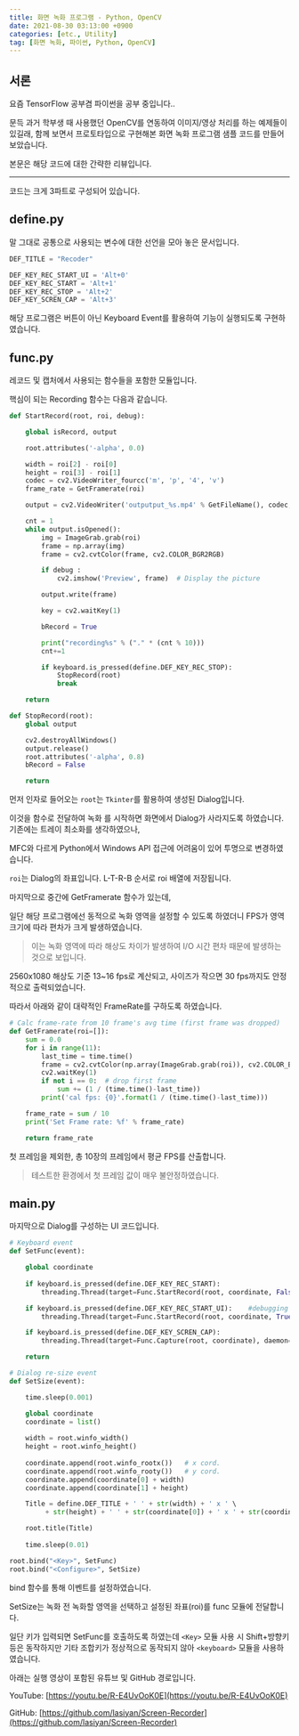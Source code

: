 ```yaml
---
title: 화면 녹화 프로그램 - Python, OpenCV
date: 2021-08-30 03:13:00 +0900
categories: [etc., Utility]
tag: [화면 녹화, 파이썬, Python, OpenCV]
---
```


## 서론

요즘 TensorFlow 공부겸 파이썬을 공부 중입니다..

문득 과거 학부생 때 사용했던 OpenCV를 연동하여 이미지/영상 처리를 하는 예제들이 있길래, 함께 보면서 프로토타입으로 구현해본 화면 녹화 프로그램 샘플 코드를 만들어 보았습니다.

본문은 해당 코드에 대한 간략한 리뷰입니다. 

---

코드는 크게 3파트로 구성되어 있습니다.

## define.py

말 그대로 공통으로 사용되는 변수에 대한 선언을 모아 놓은 문서입니다.

```python
DEF_TITLE = "Recoder"

DEF_KEY_REC_START_UI = 'Alt+0'
DEF_KEY_REC_START = 'Alt+1'
DEF_KEY_REC_STOP = 'Alt+2'
DEF_KEY_SCREN_CAP = 'Alt+3'
```

해당 프로그램은 버튼이 아닌 Keyboard Event를 활용하여 기능이 실행되도록 구현하였습니다.


## func.py

레코드 및 캡처에서 사용되는 함수들을 포함한 모듈입니다.

핵심이 되는 Recording 함수는 다음과 같습니다.

```python
def StartRecord(root, roi, debug):

    global isRecord, output

    root.attributes('-alpha', 0.0)

    width = roi[2] - roi[0]
    height = roi[3] - roi[1]
    codec = cv2.VideoWriter_fourcc('m', 'p', '4', 'v')
    frame_rate = GetFramerate(roi)

    output = cv2.VideoWriter('outputput_%s.mp4' % GetFileName(), codec, frame_rate, (width, height))

    cnt = 1
    while output.isOpened():
        img = ImageGrab.grab(roi)
        frame = np.array(img)
        frame = cv2.cvtColor(frame, cv2.COLOR_BGR2RGB)

        if debug :
            cv2.imshow('Preview', frame)  # Display the picture

        output.write(frame)

        key = cv2.waitKey(1)

        bRecord = True

        print("recording%s" % ("." * (cnt % 10)))
        cnt+=1

        if keyboard.is_pressed(define.DEF_KEY_REC_STOP):
            StopRecord(root)
            break

    return

def StopRecord(root):
    global output

    cv2.destroyAllWindows()
    output.release()
    root.attributes('-alpha', 0.8)
    bRecord = False

    return
```

먼저 인자로 들어오는 `root`는 `Tkinter`를 활용하여 생성된 Dialog입니다.

이것을 함수로 전달하여 녹화 를 시작하면 화면에서 Dialog가 사라지도록 하였습니다. 기존에는 트레이 최소화를 생각하였으나,

MFC와 다르게 Python에서 Windows API 접근에 어려움이 있어 투명으로 변경하였습니다.

`roi`는 Dialog의 좌표입니다. L-T-R-B 순서로 roi 배열에 저장됩니다.

마지막으로 중간에 GetFramerate 함수가 있는데,

일단 해당 프로그램에선 동적으로 녹화 영역을 설정할 수 있도록 하였더니 FPS가 영역 크기에 따라 편차가 크게 발생하였습니다.

> 이는 녹화 영역에 따라 해상도 차이가 발생하여 I/O 시간 편차 때문에 발생하는 것으로 보입니다.

2560x1080 해상도 기준 13~16 fps로 계산되고, 사이즈가 작으면 30 fps까지도 안정적으로 출력되었습니다.

따라서 아래와 같이 대략적인 FrameRate를 구하도록 하였습니다.

```python
# Calc frame-rate from 10 frame's avg time (first frame was dropped)
def GetFramerate(roi=[]):
    sum = 0.0
    for i in range(11):
        last_time = time.time()
        frame = cv2.cvtColor(np.array(ImageGrab.grab(roi)), cv2.COLOR_BGR2RGB)
        cv2.waitKey(1)
        if not i == 0:  # drop first frame 
            sum += (1 / (time.time()-last_time))
        print('cal fps: {0}'.format(1 / (time.time()-last_time)))

    frame_rate = sum / 10
    print('Set Frame rate: %f' % frame_rate)

    return frame_rate
```

첫 프레임을 제외한, 총 10장의 프레임에서 평균 FPS를 산출합니다.

> 테스트한 환경에서 첫 프레임 값이 매우 불안정하였습니다.


## main.py

마지막으로 Dialog를 구성하는 UI 코드입니다.

```python
# Keyboard event
def SetFunc(event):

    global coordinate
    
    if keyboard.is_pressed(define.DEF_KEY_REC_START):
        threading.Thread(target=Func.StartRecord(root, coordinate, False), daemon=True).start()

    if keyboard.is_pressed(define.DEF_KEY_REC_START_UI):    #debugging
        threading.Thread(target=Func.StartRecord(root, coordinate, True), daemon=True).start()

    if keyboard.is_pressed(define.DEF_KEY_SCREN_CAP):
        threading.Thread(target=Func.Capture(root, coordinate), daemon=True).start()

    return

# Dialog re-size event
def SetSize(event):

    time.sleep(0.001)

    global coordinate
    coordinate = list()
    
    width = root.winfo_width()
    height = root.winfo_height()
    
    coordinate.append(root.winfo_rootx())   # x cord.
    coordinate.append(root.winfo_rooty())   # y cord.
    coordinate.append(coordinate[0] + width)
    coordinate.append(coordinate[1] + height)

    Title = define.DEF_TITLE + ' ' + str(width) + ' x ' \
         + str(height) + ' ' + str(coordinate[0]) + ' x ' + str(coordinate[1])

    root.title(Title)
    
    time.sleep(0.01)

root.bind("<Key>", SetFunc)
root.bind("<Configure>", SetSize)
```

bind 함수를 통해 이벤트를 설정하였습니다.

SetSize는 녹화 전 녹화할 영역을 선택하고 설정된 좌표(roi)를 func 모듈에 전달합니다.

일단 키가 입력되면 SetFunc를 호출하도록 하였는데 `<Key>` 모듈 사용 시 Shift+방향키 등은 동작하지만 기타 조합키가 정상적으로 동작되지 않아 `<keyboard>` 모듈을 사용하였습니다.

아래는 실행 영상이 포함된 유튜브 및 GitHub 경로입니다.

YouTube: [https://youtu.be/R-E4UvOoK0E](https://youtu.be/R-E4UvOoK0E)

GitHub: [https://github.com/lasiyan/Screen-Recorder](https://github.com/lasiyan/Screen-Recorder)